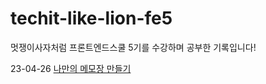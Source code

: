 # techit-like-lion-fe5
멋쟁이사자처럼 프론트엔드스쿨 5기를 수강하며 공부한 기록입니다!

23-04-26
[나만의 메모장 만들기](https://jiuuij.github.io/techit-like-lion-fe5/Memopad/index.html)
